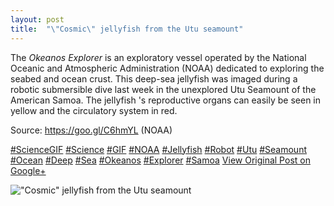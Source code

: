 ```yaml
---
layout: post
title:  "\"Cosmic\" jellyfish from the Utu seamount"
---
```


The _Okeanos Explorer_ is an exploratory vessel operated by the National Oceanic and Atmospheric Administration (NOAA) dedicated to exploring the seabed and ocean crust. This deep-sea jellyfish was imaged during a robotic submersible dive last week in the unexplored Utu Seamount of the American Samoa. The jellyfish 's reproductive organs can easily be seen in yellow and the circulatory system in red.  
  
Source: <https://goo.gl/C6hmYL> (NOAA)  
  
[#ScienceGIF](https://plus.google.com/s/%23ScienceGIF/posts) [#Science](https://plus.google.com/s/%23Science/posts) [#GIF](https://plus.google.com/s/%23GIF/posts) [#NOAA](https://plus.google.com/s/%23NOAA/posts) [#Jellyfish](https://plus.google.com/s/%23Jellyfish/posts) [#Robot](https://plus.google.com/s/%23Robot/posts) [#Utu](https://plus.google.com/s/%23Utu/posts) [#Seamount](https://plus.google.com/s/%23Seamount/posts) [#Ocean](https://plus.google.com/s/%23Ocean/posts) [#Deep](https://plus.google.com/s/%23Deep/posts) [#Sea](https://plus.google.com/s/%23Sea/posts) [#Okeanos](https://plus.google.com/s/%23Okeanos/posts) [#Explorer](https://plus.google.com/s/%23Explorer/posts) [#Samoa](https://plus.google.com/s/%23Samoa/posts)
[View Original Post on Google+](https://plus.google.com/+ColinSullender/posts/1sm5iLnJSw6)

![\"Cosmic\" jellyfish from the Utu seamount](/assets/img/2017-02-27-Cosmic-jellyfish-from-the-Utu-seamount.gif)
